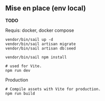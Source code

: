 ## Mise en place (env local)
__TODO__

Requis: docker, docker compose

```
vendor/bin/sail up -d
vendor/bin/sail artisan migrate
vendor/bin/sail artisan db:seed

vendor/bin/sail npm install

# used for Vite.
npm run dev
```


Production 

```
# Compile assets with Vite for production.
npm run build
```